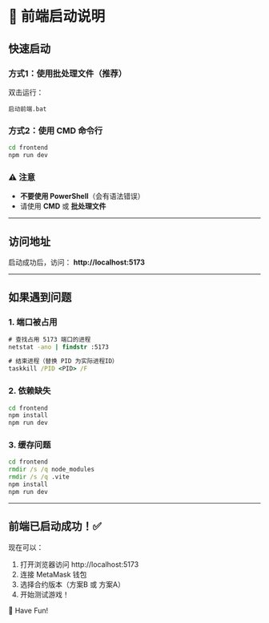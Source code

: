 # 🚀 前端启动说明

## 快速启动

### 方式1：使用批处理文件（推荐）
双击运行：
```
启动前端.bat
```

### 方式2：使用 CMD 命令行
```cmd
cd frontend
npm run dev
```

### ⚠️ 注意
- **不要使用 PowerShell**（会有语法错误）
- 请使用 **CMD** 或 **批处理文件**

---

## 访问地址

启动成功后，访问：
**http://localhost:5173**

---

## 如果遇到问题

### 1. 端口被占用
```cmd
# 查找占用 5173 端口的进程
netstat -ano | findstr :5173

# 结束进程（替换 PID 为实际进程ID）
taskkill /PID <PID> /F
```

### 2. 依赖缺失
```cmd
cd frontend
npm install
npm run dev
```

### 3. 缓存问题
```cmd
cd frontend
rmdir /s /q node_modules
rmdir /s /q .vite
npm install
npm run dev
```

---

## 前端已启动成功！✅

现在可以：
1. 打开浏览器访问 http://localhost:5173
2. 连接 MetaMask 钱包
3. 选择合约版本（方案B 或 方案A）
4. 开始测试游戏！

🎉 Have Fun!


